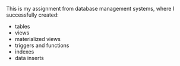 This is my assignment from database management systems, where I successfully created:
- tables
- views
- materialized views
- triggers and functions
- indexes
- data inserts
